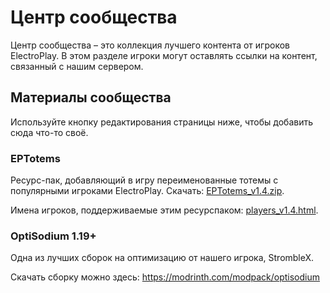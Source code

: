 # Центр сообщества

Центр сообщества – это коллекция лучшего контента от игроков ElectroPlay. В этом разделе игроки могут оставлять ссылки на контент, связанный с нашим сервером.

## Материалы сообщества

Используйте кнопку редактирования страницы ниже, чтобы добавить сюда что-то своё.

### EPTotems

Ресурс-пак, добавляющий в игру переименованные тотемы с популярными игроками ElectroPlay. Скачать: [EPTotems_v1.4.zip](https://epserv.ru/media/files/eptotems/EPTotems_v1.4.zip).

Имена игроков, поддерживаемые этим ресурспаком: [players_v1.4.html](https://epserv.ru/media/files/eptotems/players_v1.4.html).

### OptiSodium 1.19+

Одна из лучших сборок на оптимизацию от нашего игрока, StrombleX.

Скачать сборку можно здесь: <https://modrinth.com/modpack/optisodium>
